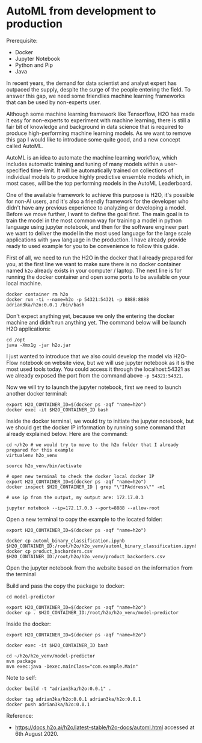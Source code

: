 # AutoML from development to production

Prerequisite:
- Docker
- Jupyter Notebook
- Python and Pip
- Java

In recent years, the demand for data scientist and analyst expert has outpaced the supply, despite the surge of
the people entering the field. To answer this gap, we need some friendlies machine learning frameworks that can be used
by non-experts user. 

Although some machine learning framework like Tensorflow, H2O has made it easy for non-experts to experiment with 
machine learning, there is still a fair bit of knowledge and background in data science that is required to produce 
high-performing machine learning models. As we want to remove this gap I would like to introduce some quite good, and 
a new concept called AutoML.

AutoML is an idea to automate the machine learning workflow, which includes automatic training and tuning 
of many models within a user-specified time-limit. It will be automatically trained on collections of individual models 
to produce highly predictive ensemble models which, in most cases, will be the top performing models in the AutoML 
Leaderboard.

One of the available framework to achieve this purpose is H2O, it's possible for non-AI users, and it's also a friendly
framework for the developer who didn't have any previous experience to analyzing or developing a model. Before we move 
further, I want to define the goal first. The main goal is to train the model in the most common way for training a 
model in python language using jupyter notebook, and then for the software engineer part we want to deliver the model
in the most used language for the large scale applications with `java` language in the production. I have already
provide ready to used example for you to be convenience to follow this guide.

First of all, we need to run the H2O in the docker that I already prepared for you, at the first line we want to make
sure there is no docker container named `h2o` already exists in your computer / laptop. The next line is for running
the docker container and open some ports to be available on your local machine.
```
docker container rm h2o
docker run -ti --name=h2o -p 54321:54321 -p 8888:8888 adrian3ka/h2o:0.0.1 /bin/bash
```

Don't expect anything yet, because we only the entering the docker machine and didn't run anything yet.
The command below will be launch H2O applications:
```
cd /opt
java -Xmx1g -jar h2o.jar
```

I just wanted to introduce that we also could develop the model via H2O-Flow notebook on website view, but we will use
jupyter notebook as it is the most used tools today. You could access it through the localhost:54321 as we already exposed
the port from the command above `-p 54321:54321`.

Now we will try to launch the jupyter notebook, first we need to launch another docker terminal:
```
export H2O_CONTAINER_ID=$(docker ps -aqf "name=h2o")
docker exec -it $H2O_CONTAINER_ID bash
```

Inside the docker terminal, we would try to initiate the jupyter notebook, but we should get the docker IP information
by running some command that already explained below. Here are the command:
```
cd ~/h2o # we would try to move to the h2o folder that I already prepared for this example
virtualenv h2o_venv

source h2o_venv/bin/activate

# open new terminal to check the docker local docker IP
export H2O_CONTAINER_ID=$(docker ps -aqf "name=h2o")
docker inspect $H2O_CONTAINER_ID | grep "\"IPAddress\"" -m1

# use ip from the output, my output are: 172.17.0.3

jupyter notebook --ip=172.17.0.3 --port=8888 --allow-root
```

Open a new terminal to copy the example to the located folder:
```
export H2O_CONTAINER_ID=$(docker ps -aqf "name=h2o")

docker cp automl_binary_classification.ipynb $H2O_CONTAINER_ID:/root/h2o/h2o_venv/automl_binary_classification.ipynb
docker cp product_backorders.csv $H2O_CONTAINER_ID:/root/h2o/h2o_venv/product_backorders.csv
```

Open the jupyter notebook from the website based on the information from the terminal

Build and pass the copy the package to docker:
```
cd model-predictor

export H2O_CONTAINER_ID=$(docker ps -aqf "name=h2o")
docker cp . $H2O_CONTAINER_ID:/root/h2o/h2o_venv/model-predictor
```

Inside the docker:
```
export H2O_CONTAINER_ID=$(docker ps -aqf "name=h2o")

docker exec -it $H2O_CONTAINER_ID bash

cd ~/h2o/h2o_venv/model-predictor
mvn package
mvn exec:java -Dexec.mainClass="com.example.Main"
```

Note to self:
```
docker build -t "adrian3ka/h2o:0.0.1" .

docker tag adrian3ka/h2o:0.0.1 adrian3ka/h2o:0.0.1
docker push adrian3ka/h2o:0.0.1
```

Reference:
- https://docs.h2o.ai/h2o/latest-stable/h2o-docs/automl.html accessed at 6th August 2020.